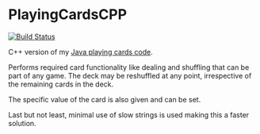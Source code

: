 # PlayingCardsCPP

[![Build Status](https://travis-ci.org/ButchDean/PlayingCardsCPP.svg?branch=master)](https://travis-ci.org/ButchDean/PlayingCardsCPP)

C++ version of my [Java playing cards code](https://github.com/ButchDean/CardDeck "Playing cards in Java").

Performs required card functionality like dealing and shuffling that can be part of any game. The deck may be reshuffled at any point, irrespective of the remaining cards in the deck.

The specific value of the card is also given and can be set.

Last but not least, minimal use of slow strings is used making this a faster solution.
